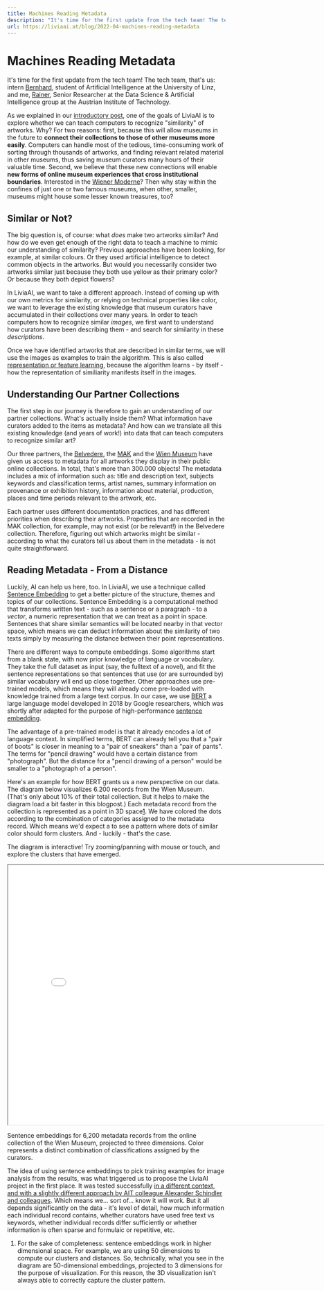 ```yaml
---
title: Machines Reading Metadata
description: "It's time for the first update from the tech team! The tech team, that's us: intern Bernhard, student of Artificial Intelligence at the University of Linz, and me, Rainer, Senior Researcher at the Data Science & Artificial Intelligence group at the Austrian Institute of Technology."
url: https://liviaai.at/blog/2022-04-machines-reading-metadata
---
```


# Machines Reading Metadata

It's time for the first update from the tech team! The tech team, that's us: intern [Bernhard](#), student of Artificial Intelligence at the University of Linz, and me, [Rainer](#), Senior Researcher at the Data Science & Artificial Intelligence group at the Austrian Institute of Technology.

As we explained in our [introductory post](2022-04-hello-world), one of the goals of LiviaAI is to explore whether we can teach computers to recognize "similarity" of artworks. Why? For two reasons: first, because this will allow museums in the future to __connect their collections to those of other museums more easily__. Computers can handle most of the tedious, time-consuming work of sorting through thousands of artworks, and finding relevant related material in other museums, thus saving museum curators many hours of their valuable time. Second, we believe that these new connections will enable __new forms of online museum experiences that cross institutional boundaries__. Interested in the [Wiener Moderne](https://en.wikipedia.org/wiki/Wiener_Moderne)? Then why stay within the confines of just one or two famous museums, when other, smaller, museums might house some lesser known treasures, too?

## Similar or Not?

The big question is, of course: what _does_ make two artworks similar? And how do we even get enough of the right data to teach a machine to mimic our understanding of similarity? Previous approaches have been looking, for example, at similar colours. Or they used artificial intelligence to detect common objects in the artworks. But would you necessarily consider two artworks similar just because they both use yellow as their primary color? Or because they both depict flowers?

In LiviaAI, we want to take a different approach. Instead of coming up with our own metrics for similarity, or relying on technical properties like color, we want to leverage the existing knowledge that museum curators have accumulated in their collections over many years. In order to teach computers how to recognize similar _images_, we first want to understand how curators have been describing them - and search for similarity in these _descriptions_.

Once we have identified artworks that are described in similar terms, we will use the images as examples to train the algorithm. This is also called [representation or feature learning](https://en.wikipedia.org/wiki/Feature_learning), because the algorithm learns - by itself - how the representation of similiarity manifests itself in the images.

## Understanding Our Partner Collections 

The first step in our journey is therefore to gain an understanding of our partner collections. What's actually inside them? What information have curators added to the items as metadata? And how can we translate all this existing knowledge (and years of work!) into data that can teach computers to recognize similar art?

Our three partners, the [Belvedere](https://www.belvedere.at/), the [MAK](https://www.mak.at) and the [Wien Museum](https://www.wienmuseum.at/) have given us access to metadata for all artworks they display in their public online collections. In total, that's more than 300.000 objects! The metadata includes a mix of information such as: title and description text, subjects keywords and classification terms, artist names, summary information on provenance or exhibition history, information about material, production, places and time periods relevant to the artwork, etc.

Each partner uses different documentation practices, and has different priorities when describing their artworks. Properties that are recorded in the MAK collection, for example, may not exist (or be relevant!) in the Belvedere collection. Therefore, figuring out which artworks might be similar - according to what the curators tell us about them in the metadata - is not quite straightforward.

## Reading Metadata - From a Distance

Luckily, AI can help us here, too. In LiviaAI, we use a technique called [Sentence Embedding](https://en.wikipedia.org/wiki/Sentence_embedding) to get a better picture of the structure, themes and topics of our collections. Sentence Embedding is a computational method that transforms written text - such as a sentence or a paragraph - to a _vector_, a numeric representation that we can treat as a point in space. Sentences that share similar semantics will be located nearby in that vector space, which means we can deduct information about the similarity of two texts simply by measuring the distance between their point representations. 

There are different ways to compute embeddings. Some algorithms start from a blank state, with now prior knowledge of language or vocabulary. They take the full dataset as input (say, the fulltext of a novel), and fit the sentence representations so that sentences that use (or are surrounded by) similar vocabulary will end up close together. Other approaches use pre-trained models, which means they will already come pre-loaded with knowledge trained from a large text corpus. In our case, we use [BERT](https://en.wikipedia.org/wiki/BERT_(language_model)) a large language model developed in 2018 by Google researchers, which was shortly after adapted for the purpose of high-performance [sentence embedding](https://arxiv.org/abs/1908.10084). 

The advantage of a pre-trained model is that it already encodes a lot of language context. In simplified terms, BERT can already tell you that a "pair of boots" is closer in meaning to a "pair of sneakers" than a "pair of pants". The terms for "pencil drawing" would have a certain distance from "photograph". But the distance for a "pencil drawing of a person" would be smaller to a "photograph of a person".

Here's an example for how BERT grants us a new perspective on our data. The diagram below visualizes 6.200 records from the Wien Museum. (That's only about 10% of their total collection. But it helps to make the diagram load a bit faster in this blogpost.) Each metadata record from the collection is represented as a point in 3D space<a class="footnote" href="#footnote-1">1</a>. We have colored the dots according to the combination of categories assigned to the metadata record. Which means we'd expect a to see a pattern where dots of similar color should form clusters. And - luckily - that's the case.

The diagram is interactive! Try zooming/panning with mouse or touch, and explore the clusters that have emerged. 

<iframe 
  src="/embeds/blog/2022-04/embeddings-example.html"
  style="width:800px; height:600px;">
</iframe>

<span class="image-caption centered"> Sentence embeddings for 6,200 metadata records from the online collection of the Wien Museum, projected to three dimensions. Color represents a distinct combination of classifications assigned by the curators.</span>


The idea of using sentence embeddings to pick training examples for image analysis from the results, was what triggered us to propose the LiviaAI project in the first place. It was tested successfully [in a different context, and with a slightly different approach by AIT colleague Alexander Schindler and colleagues](https://arxiv.org/pdf/2003.12265.pdf). Which means we... sort of... know it will work. But it all depends significantly on the data - it's level of detail, how much information each individual record contains, whether curators have used free text vs keywords, whether individual records differ sufficiently or whether information is often sparse and formulaic or repetitive, etc.

<ol class="footnotes">
  <li id="footnote-1">For the sake of completeness: sentence embeddings work in higher dimensional space. For example, we are using 50 dimensions to compute our clusters and distances. So, technically, what you see in the diagram are 50-dimensional embeddings, projected to 3 dimensions for the purpose of visualization. For this reason, the 3D visualization isn't always able to correctly capture the cluster pattern.</li>
</ol>



